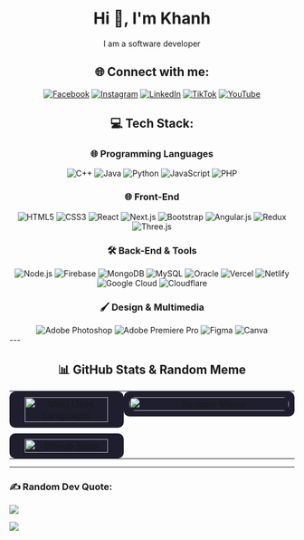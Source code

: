 <div align="center">

# Hi 👋, I'm Khanh  
I am a software developer


## 🌐 Connect with me:
[![Facebook](https://img.shields.io/badge/Facebook-%231877F2.svg?style=for-the-badge&logo=Facebook&logoColor=white)](https://facebook.com/www.facebook.com) 
[![Instagram](https://img.shields.io/badge/Instagram-%23E4405F.svg?style=for-the-badge&logo=Instagram&logoColor=white)](https://www.instagram.com/jkhanhdev.0pro/) 
[![LinkedIn](https://img.shields.io/badge/LinkedIn-%230077B5.svg?style=for-the-badge&logo=linkedin&logoColor=white)](https://linkedin.com/in/huu-khanh-duong-41284925a) 
[![TikTok](https://img.shields.io/badge/TikTok-%23000000.svg?style=for-the-badge&logo=TikTok&logoColor=white)](https://www.tiktok.com/@jkhanhdev.nopro) 
[![YouTube](https://img.shields.io/badge/YouTube-%23FF0000.svg?style=for-the-badge&logo=YouTube&logoColor=white)](https://www.youtube.com/@yardermusic5924)




## 💻 Tech Stack:

### 🌐 Programming Languages
<div>
  <img src="https://img.shields.io/badge/C++-%2300599C.svg?style=for-the-badge&logo=c%2B%2B&logoColor=white&color=lightgrey" alt="C++">
  <img src="https://img.shields.io/badge/Java-%23ED8B00.svg?style=for-the-badge&logo=java&logoColor=white&color=lightgrey" alt="Java">
  <img src="https://img.shields.io/badge/Python-%233776AB.svg?style=for-the-badge&logo=python&logoColor=white&color=lightgrey" alt="Python">
  <img src="https://img.shields.io/badge/JavaScript-%23F7DF1E.svg?style=for-the-badge&logo=javascript&logoColor=black&color=lightgrey" alt="JavaScript">
  <img src="https://img.shields.io/badge/PHP-%23777BB4.svg?style=for-the-badge&logo=php&logoColor=white&color=lightgrey" alt="PHP">
</div>

### 🌐 Front-End
<div>
  <img src="https://img.shields.io/badge/HTML5-%23E34F26.svg?style=for-the-badge&logo=html5&logoColor=white&color=lightgrey" alt="HTML5">
  <img src="https://img.shields.io/badge/CSS3-%231572B6.svg?style=for-the-badge&logo=css3&logoColor=white&color=lightgrey" alt="CSS3">
  <img src="https://img.shields.io/badge/React-%2320232a.svg?style=for-the-badge&logo=react&logoColor=%2361DAFB&color=lightgrey" alt="React">
  <img src="https://img.shields.io/badge/Next.js-black?style=for-the-badge&logo=next.js&logoColor=white&color=lightgrey" alt="Next.js">
  <img src="https://img.shields.io/badge/Bootstrap-%23563D7C.svg?style=for-the-badge&logo=bootstrap&logoColor=white&color=lightgrey" alt="Bootstrap">
  <img src="https://img.shields.io/badge/Angular.js-%23E23237.svg?style=for-the-badge&logo=angularjs&logoColor=white&color=lightgrey" alt="Angular.js">
  <img src="https://img.shields.io/badge/Redux-%23593d88.svg?style=for-the-badge&logo=redux&logoColor=white&color=lightgrey" alt="Redux">
  <img src="https://img.shields.io/badge/Three.js-black?style=for-the-badge&logo=three.js&logoColor=white&color=lightgrey" alt="Three.js">
</div>

### 🛠 Back-End & Tools
<div>
  <img src="https://img.shields.io/badge/Node.js-6DA55F?style=for-the-badge&logo=node.js&logoColor=white&color=lightgrey" alt="Node.js">
  <img src="https://img.shields.io/badge/Firebase-%23039BE5.svg?style=for-the-badge&logo=firebase&logoColor=white&color=lightgrey" alt="Firebase">
  <img src="https://img.shields.io/badge/MongoDB-%234ea94b.svg?style=for-the-badge&logo=mongodb&logoColor=white&color=lightgrey" alt="MongoDB">
  <img src="https://img.shields.io/badge/MySQL-%2300f.svg?style=for-the-badge&logo=mysql&logoColor=white&color=lightgrey" alt="MySQL">
  <img src="https://img.shields.io/badge/Oracle-F80000?style=for-the-badge&logo=oracle&logoColor=white&color=lightgrey" alt="Oracle">
  <img src="https://img.shields.io/badge/Vercel-%23000000.svg?style=for-the-badge&logo=vercel&logoColor=white&color=lightgrey" alt="Vercel">
  <img src="https://img.shields.io/badge/Netlify-%23000000.svg?style=for-the-badge&logo=netlify&logoColor=%2300C7B7&color=lightgrey" alt="Netlify">
  <img src="https://img.shields.io/badge/Google%20Cloud-%234285F4.svg?style=for-the-badge&logo=google-cloud&logoColor=white&color=lightgrey" alt="Google Cloud">
  <img src="https://img.shields.io/badge/Cloudflare-F38020?style=for-the-badge&logo=cloudflare&logoColor=white&color=lightgrey" alt="Cloudflare">
</div>

### 🖌 Design & Multimedia
<div>
  <img src="https://img.shields.io/badge/Adobe%20Photoshop-%2331A8FF.svg?style=for-the-badge&logo=adobephotoshop&logoColor=white&color=lightgrey" alt="Adobe Photoshop">
  <img src="https://img.shields.io/badge/Adobe%20Premiere%20Pro-9999FF.svg?style=for-the-badge&logo=adobepremierepro&logoColor=white&color=lightgrey" alt="Adobe Premiere Pro">
  <img src="https://img.shields.io/badge/Figma-%23F24E1E.svg?style=for-the-badge&logo=figma&logoColor=white&color=lightgrey" alt="Figma">
  <img src="https://img.shields.io/badge/Canva-%2300C4CC.svg?style=for-the-badge&logo=canva&logoColor=white&color=lightgrey" alt="Canva">
</div>

</div>
---

<div align="center">

## 📊 GitHub Stats & Random Meme


<table style="width:100%; table-layout:fixed; border-spacing:0; margin:0; padding:0;">
  <tr>
    <!-- Left Column: Most Used Languages and GitHub Stats -->
    <td style="width:40%; vertical-align:top; text-align:center; padding:0; margin:0;">
      <div style="background-color:#1e1e2e; border-radius:10px; padding:10px; margin:0;">
        <img src="https://github-readme-stats.vercel.app/api/top-langs/?username=HKhanhDuong&theme=radical&hide_border=true&layout=compact" 
        alt="Most Used Languages" style="width:90%; height:auto; border-radius:10px;"/>
      </div>
      <div style="background-color:#1e1e2e; border-radius:10px; padding:10px; margin:10px 0 0 0;">
        <img src="https://github-readme-stats.vercel.app/api?username=HKhanhDuong&theme=radical&hide_border=true&include_all_commits=true&count_private=true" 
        alt="GitHub Stats" style="width:90%; height:auto; border-radius:10px;"/>
      </div>
    </td>
    <!-- Right Column: Random Meme -->
    <td style="width:60%; vertical-align:top; text-align:center; padding:0; margin:0;">
      <div style="background-color:#1e1e2e; border-radius:10px; padding:10px; margin:0;">
        <img src="https://via.placeholder.com/600x400" alt="Random Meme" style="width:100%; height:auto; border-radius:10px;"/>
      </div>
    </td>
  </tr>
</table>
</div>


---

### ✍️ Random Dev Quote:
![](https://quotes-github-readme.vercel.app/api?type=horizontal&theme=radical)

[![](https://visitcount.itsvg.in/api?id=HKhanhDuong&icon=0&color=6)](https://visitcount.itsvg.in)

</div>
